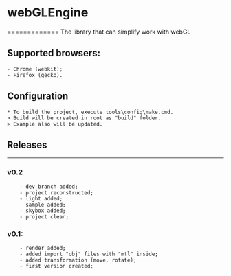 # webGLEngine
=============
The library that can simplify work with webGL

## Supported browsers:
	- Chrome (webkit);
	- Firefox (gecko).

## Configuration
	* To build the project, execute tools\config\make.cmd.
	> Build will be created in root as "build" folder.
	> Example also will be updated.

## Releases
--------
### v0.2
		- dev branch added;
		- project reconstructed;
		- light added;
		- sample added;
		- skybox added;
		- project clean;
		
### v0.1:
		- render added;
		- added import "obj" files with "mtl" inside;
		- added transformation (move, rotate);
		- first version created;
		